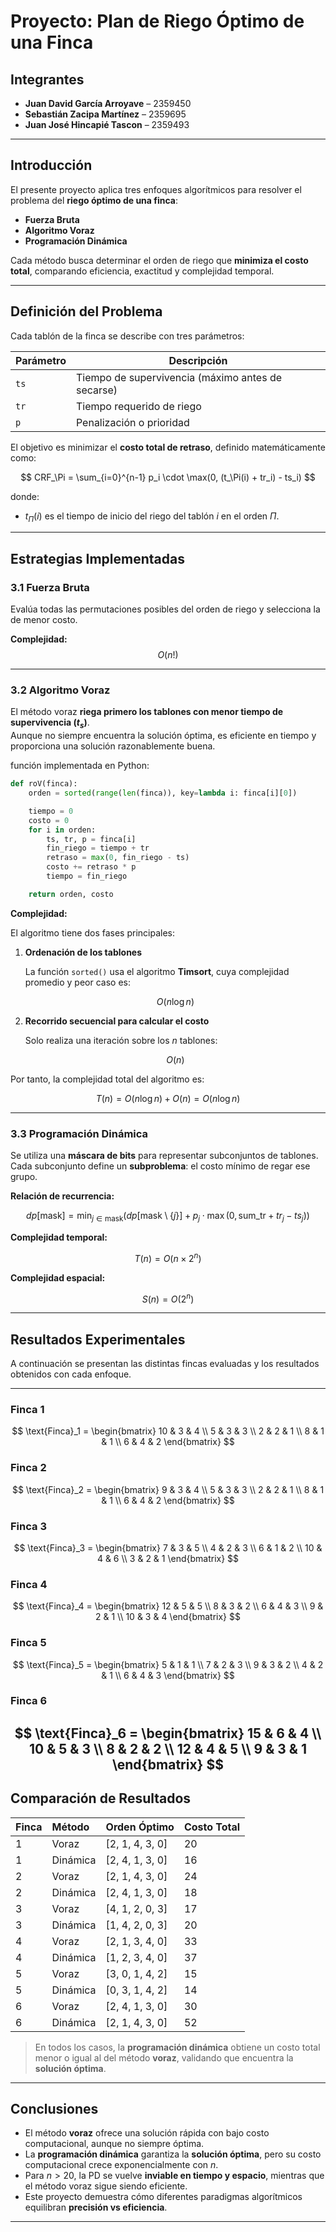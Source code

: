 # Proyecto: Plan de Riego Óptimo de una Finca

## Integrantes
- **Juan David García Arroyave** – 2359450  
- **Sebastián Zacipa Martínez** – 2359695  
- **Juan José Hincapié Tascon** – 2359493  

---

## Introducción

El presente proyecto aplica tres enfoques algorítmicos para resolver el problema del **riego óptimo de una finca**:
- **Fuerza Bruta**
- **Algoritmo Voraz**
- **Programación Dinámica**

Cada método busca determinar el orden de riego que **minimiza el costo total**, comparando eficiencia, exactitud y complejidad temporal.

---

## Definición del Problema

Cada tablón de la finca se describe con tres parámetros:

| Parámetro | Descripción |
|------------|--------------|
| `ts` | Tiempo de supervivencia (máximo antes de secarse) |
| `tr` | Tiempo requerido de riego |
| `p`  | Penalización o prioridad |

El objetivo es minimizar el **costo total de retraso**, definido matemáticamente como:

$$
CRF_\Pi = \sum_{i=0}^{n-1} p_i \cdot \max(0, (t_\Pi(i) + tr_i) - ts_i)
$$

donde:
- $t_\Pi(i)$ es el tiempo de inicio del riego del tablón $i$ en el orden $\Pi$.

---

## Estrategias Implementadas

###  3.1 Fuerza Bruta
Evalúa todas las permutaciones posibles del orden de riego y selecciona la de menor costo.

**Complejidad:**
$$
O(n!)
$$

---

### 3.2 Algoritmo Voraz

El método voraz **riega primero los tablones con menor tiempo de supervivencia ($t_s$)**.  
Aunque no siempre encuentra la solución óptima, es eficiente en tiempo y proporciona una solución razonablemente buena.

función implementada en Python:
```python
def roV(finca):
    orden = sorted(range(len(finca)), key=lambda i: finca[i][0])

    tiempo = 0
    costo = 0
    for i in orden:
        ts, tr, p = finca[i]
        fin_riego = tiempo + tr
        retraso = max(0, fin_riego - ts)
        costo += retraso * p
        tiempo = fin_riego

    return orden, costo
```



**Complejidad:**

El algoritmo tiene dos fases principales:

1. **Ordenación de los tablones**

   La función `sorted()` usa el algoritmo **Timsort**, cuya complejidad promedio y peor caso es:

   $$
   O(n \log n)
   $$

2. **Recorrido secuencial para calcular el costo**

   Solo realiza una iteración sobre los $n$ tablones:

   $$
   O(n)
   $$

Por tanto, la complejidad total del algoritmo es:

$$
T(n) = O(n \log n) + O(n) = O(n \log n)
$$


---

### 3.3 Programación Dinámica

Se utiliza una **máscara de bits** para representar subconjuntos de tablones.  
Cada subconjunto define un **subproblema**: el costo mínimo de regar ese grupo.

**Relación de recurrencia:**

$$
dp[\text{mask}] =
\min_{j \in \text{mask}}
\Big(
dp[\text{mask} \setminus \{j\}] +
p_j \cdot \max(0, \text{sum\_tr} + tr_j - ts_j)
\Big)
$$

**Complejidad temporal:**

$$
T(n) = O(n \times 2^n)
$$

**Complejidad espacial:**

$$
S(n) = O(2^n)
$$

---

## Resultados Experimentales

A continuación se presentan las distintas fincas evaluadas y los resultados obtenidos con cada enfoque.

---
### Finca 1
$$
\text{Finca}_1 =
\begin{bmatrix}
10 & 3 & 4 \\
5 & 3 & 3 \\
2 & 2 & 1 \\
8 & 1 & 1 \\
6 & 4 & 2
\end{bmatrix}
$$

### Finca 2
$$
\text{Finca}_2 =
\begin{bmatrix}
9 & 3 & 4 \\
5 & 3 & 3 \\
2 & 2 & 1 \\
8 & 1 & 1 \\
6 & 4 & 2
\end{bmatrix}
$$

### Finca 3
$$
\text{Finca}_3 =
\begin{bmatrix}
7 & 3 & 5 \\
4 & 2 & 3 \\
6 & 1 & 2 \\
10 & 4 & 6 \\
3 & 2 & 1
\end{bmatrix}
$$

### Finca 4
$$
\text{Finca}_4 =
\begin{bmatrix}
12 & 5 & 5 \\
8 & 3 & 2 \\
6 & 4 & 3 \\
9 & 2 & 1 \\
10 & 3 & 4
\end{bmatrix}
$$

### Finca 5
$$
\text{Finca}_5 =
\begin{bmatrix}
5 & 1 & 1 \\
7 & 2 & 3 \\
9 & 3 & 2 \\
4 & 2 & 1 \\
6 & 4 & 3
\end{bmatrix}
$$

### Finca 6
$$
\text{Finca}_6 =
\begin{bmatrix}
15 & 6 & 4 \\
10 & 5 & 3 \\
8 & 2 & 2 \\
12 & 4 & 5 \\
9 & 3 & 1
\end{bmatrix}
$$
---

##  Comparación de Resultados

| Finca | Método | Orden Óptimo | Costo Total |
|:------|:--------|:--------------|:-------------|
| 1 | Voraz | [2, 1, 4, 3, 0] | 20 |
| 1 | Dinámica | [2, 4, 1, 3, 0] | 16 |
| 2 | Voraz | [2, 1, 4, 3, 0] | 24 |
| 2 | Dinámica | [2, 4, 1, 3, 0] | 18 |
| 3 | Voraz | [4, 1, 2, 0, 3] | 17 |
| 3 | Dinámica | [1, 4, 2, 0, 3] | 20 |
| 4 | Voraz | [2, 1, 3, 4, 0] | 33 |
| 4 | Dinámica | [1, 2, 3, 4, 0] | 37 |
| 5 | Voraz | [3, 0, 1, 4, 2] | 15 |
| 5 | Dinámica | [0, 3, 1, 4, 2] | 14 |
| 6 | Voraz | [2, 4, 1, 3, 0] | 30 |
| 6 | Dinámica | [2, 1, 4, 3, 0] | 52 |

>  En todos los casos, la **programación dinámica** obtiene un costo total menor o igual al del método **voraz**, validando que encuentra la **solución óptima**.

---

## Conclusiones

- El método **voraz** ofrece una solución rápida con bajo costo computacional, aunque no siempre óptima.  
- La **programación dinámica** garantiza la **solución óptima**, pero su costo computacional crece exponencialmente con $n$.  
- Para $n > 20$, la PD se vuelve **inviable en tiempo y espacio**, mientras que el método voraz sigue siendo eficiente.  
- Este proyecto demuestra cómo diferentes paradigmas algorítmicos equilibran **precisión vs eficiencia**.

---

